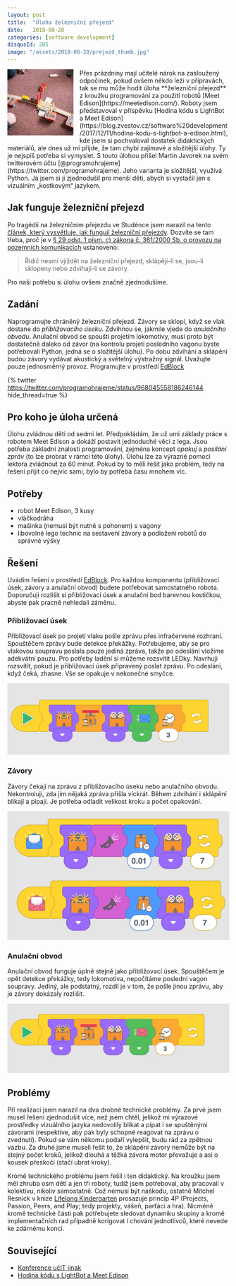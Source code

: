 ```yaml
---
layout: post
title:  "Úloha železniční přejezd"
date:   2018-08-20
categories: [software development]
disqusId: 205
image: "/assets/2018-08-20/prejezd_thumb.jpg"
---
```


<div style="float: left; margin: 0 1em 1em 0; text-align: center;"><a href="/assets/2018-08-20/prejezd.jpg"><img src="/assets/2018-08-20/prejezd_thumb.jpg" /></a></div>Přes prázdniny mají učitelé nárok na zasloužený odpočinek, pokud ovšem někdo leží v přípravách, tak se mu může hodit úloha **železniční přejezd** z kroužku programování za použití robotů [Meet Edison](https://meetedison.com/). Roboty jsem představoval v příspěvku [Hodina kódu s LightBot a Meet Edison](https://blog.zvestov.cz/software%20development/2017/12/11/hodina-kodu-s-lightbot-a-edison.html), kde jsem si pochvaloval dostatek didaktických materiálů, ale dnes už mi přijde, že tam chybí zajímavé a složitější úlohy. Ty je nejspíš potřeba si vymyslet. S touto úlohou přišel Martin Javorek na svém twitterovém účtu [@programohrajeme](https://twitter.com/programohrajeme). Jeho varianta je složitější, využívá Python. Já jsem si ji zjednodušil pro menší děti, abych si vystačil jen s vizuálním „kostkovým“ jazykem.

<div style="clear:both"></div>
<!--more-->

## Jak funguje železniční přejezd

Po tragédii na železničním přejezdu ve Studénce jsem narazil na tento [článek, který vysvětluje, jak fungují železniční přejezdy](http://www.machinegun.cz/o-zeleznicnich-prejezdech/). Dozvíte se tam třeba, proč je v [§ 29 odst. 1 písm. c) zákona č. 361/2000 Sb. o provozu na pozemních komunikacích](https://www.zakonyprolidi.cz/cs/2000-361#p29-1-c) ustanoveno:

> Řidič nesmí vjíždět na železniční přejezd, sklápějí-li se, jsou-li sklopeny nebo zdvihají-li se závory.

Pro naši potřebu si úlohu ovšem značně zjednodušíme.

## Zadání

Naprogramujte chráněný železniční přejezd. Závory se sklopí, když se vlak dostane do *přibližovacího úseku*. Zdvihnou se, jakmile vjede do *anulačního obvodu*. Anulační obvod se spouští projetím lokomotivy, musí proto být dostatečně daleko od závor (na kontrolu projetí posledního vagonu byste potřebovali Python, jedná se o složitější úlohu). Po dobu zdvíhání a sklápění budou závory vydávat akustický a světelný výstražný signál. Uvažujte pouze jednosměrný provoz. Programujte v prostředí [EdBlock](https://www.edblocksapp.com/)

{% twitter https://twitter.com/programohrajeme/status/968045558186246144 hide_thread=true %}

## Pro koho je úloha určená

Úlohu zvládnou děti od sedmi let. Předpokládám, že už umí základy práce s robotem Meet Edison a dokáží postavit jednoduché věci z lega. Jsou potřeba základní znalosti programování, zejména koncept *opakuj* a *posílání zpráv* (to lze probrat v rámci této úlohy). Úlohu lze za výrazné pomoci lektora zvládnout za 60 minut. Pokud by to měli řešit jako problém, tedy na řešení přijít co nejvíc sami, bylo by potřeba času mnohem víc.

## Potřeby

* robot Meet Edison, 3 kusy
* vláčkodráha
* mašinka (nemusí být nutně s pohonem) s vagony
* libovolné lego technic na sestavení závory a podložení robotů do správné výšky

## Řešení

Uvádím řešení v prostředí [EdBlock](https://www.edblocksapp.com/). Pro každou komponentu (přibližovací úsek, závory a anulační obvod) budete potřebovat samostatného robota. Doporučuji rozlišit si přibližovací úsek a anulační bod barevnou kostičkou, abyste pak pracně nehledali záměnu.

### Přibližovací úsek

Přibližovací úsek po projetí vlaku pošle zprávu přes infračervené rozhraní. Spouštěčem zprávy bude detekce překážky. Potřebujeme, aby se pro vlakovou soupravu poslala pouze jediná zpráva, takže po odeslání vložíme adekvátní pauzu. Pro potřeby ladění si můžeme rozsvítit LEDky. Navrhuji rozsvítit, pokud je přibližovací úsek připravený poslat zprávu. Po odeslání, když čeká, zhasne. Vše se opakuje v nekonečné smyčce.

![](/assets/2018-08-20/priblizovaci_usek.png)

### Závory

Závory čekají na zprávu z přibližovacího úseku nebo anulačního obvodu. Nekontrolují, zda jim nějaká zpráva přišla víckrát. Během zdvihání i sklápění blikají a pípají. Je potřeba odladit velikost kroku a počet opakování.

![](/assets/2018-08-20/zavory.png)

### Anulační obvod

Anulační obvod funguje úplně stejně jako přibližovací úsek. Spouštěčem je opět detekce překážky, tedy lokomotiva, nepočítáme poslední vagon soupravy. Jediný, ale podstatný, rozdíl je v tom, že pošle jinou zprávu, aby je závory dokázaly rozlišit.

![](/assets/2018-08-20/anulacni_obvod.png)

## Problémy

Při realizaci jsem narazil na dva drobné technické problémy. Za prvé jsem musel řešení zjednodušit více, než jsem chtěl, jelikož mi výrazové prostředky vizuálního jazyka nedovolily blikat a pípat i se spuštěnými závorami (respektive, aby pak byly schopné reagovat na zprávu o zvednutí). Pokud se vám někomu podaří vylepšit, budu rád za zpětnou vazbu. Za druhé jsme museli řešit to, že sklápění závory nemůže být na stejný počet kroků, jelikož dlouhá a těžká závora motor převažuje a asi o kousek přeskočí (stačí ubrat kroky).

Kromě technického problému jsem řešil i ten didaktický. Na kroužku jsem měl zhruba osm dětí a jen tři roboty, tudíž jsem potřeboval, aby pracovali v kolektivu, nikoliv samostatně. Což nemusí být naškodu, ostatně Mitchel Resnick v knize [Lifelong Kindergarten](https://www.goodreads.com/book/show/34889378-lifelong-kindergarten) prosazuje princip 4P (Projects, Passion, Peers, and Play; tedy projekty, vášeň, parťáci a hra). Nicméně kromě technické části pak potřebujete sledovat dynamiku skupiny a kromě implementačních rad případně korigovat i chování jednotlivců, které nevede ke zdárnému konci.

## Související

* [Konference učIT jinak](https://blog.zvestov.cz/software%20development/2018/05/15/konference-ucIT-jinak.html)
* [Hodina kódu s LightBot a Meet Edison](https://blog.zvestov.cz/software%20development/2017/12/11/hodina-kodu-s-lightbot-a-edison.html)
